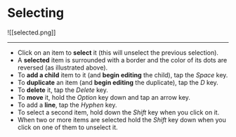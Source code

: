 # Selecting
![[selected.png]]  

---
- Click on an item to **select** it (this will unselect the previous selection).
- A **selected** item is surrounded with a border and the color of its dots are reversed (as illustrated above).
- To **add a child** item to it (and **begin editing** the child), tap the _Space_ key.
- To **duplicate** an item (and **begin editing** the duplicate), tap the _D_ key.
- To **delete** it, tap the _Delete_ key.
- To **move** it, hold the _Option_ key down and tap an arrow key.
- To add a **line**, tap the _Hyphen_ key.
- To select a second item, hold down the *Shift* key when you click on it.
- When two or more items are selected hold the *Shift* key down when you  click on one of them to unselect it.